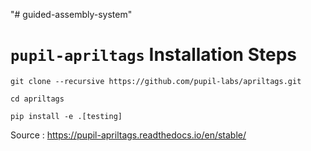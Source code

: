 "# guided-assembly-system" 

#  `pupil-apriltags` Installation Steps

`git clone --recursive https://github.com/pupil-labs/apriltags.git`

`cd apriltags`

`pip install -e .[testing]`

Source : https://pupil-apriltags.readthedocs.io/en/stable/